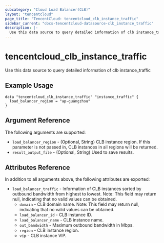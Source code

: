 ```yaml
---
subcategory: "Cloud Load Balancer(CLB)"
layout: "tencentcloud"
page_title: "TencentCloud: tencentcloud_clb_instance_traffic"
sidebar_current: "docs-tencentcloud-datasource-clb_instance_traffic"
description: |-
  Use this data source to query detailed information of clb instance_traffic
---
```


# tencentcloud_clb_instance_traffic

Use this data source to query detailed information of clb instance_traffic

## Example Usage

```hcl
data "tencentcloud_clb_instance_traffic" "instance_traffic" {
  load_balancer_region = "ap-guangzhou"
}
```

## Argument Reference

The following arguments are supported:

* `load_balancer_region` - (Optional, String) CLB instance region. If this parameter is not passed in, CLB instances in all regions will be returned.
* `result_output_file` - (Optional, String) Used to save results.

## Attributes Reference

In addition to all arguments above, the following attributes are exported:

* `load_balancer_traffic` - Information of CLB instances sorted by outbound bandwidth from highest to lowest. Note: This field may return null, indicating that no valid values can be obtained.
  * `domain` - CLB domain name. Note: This field may return null, indicating that no valid values can be obtained.
  * `load_balancer_id` - CLB instance ID.
  * `load_balancer_name` - CLB instance name.
  * `out_bandwidth` - Maximum outbound bandwidth in Mbps.
  * `region` - CLB instance region.
  * `vip` - CLB instance VIP.



